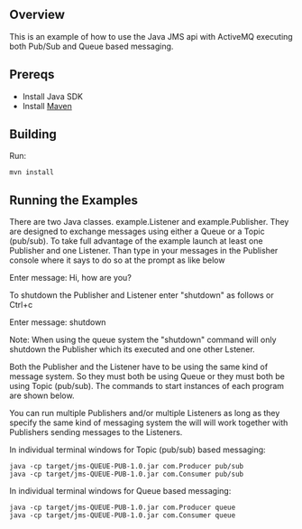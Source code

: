 ## Overview

This is an example of how to use the Java JMS api with ActiveMQ executing both Pub/Sub and 
Queue based messaging.

## Prereqs

- Install Java SDK
- Install [Maven](http://maven.apache.org/download.html) 

## Building

Run:

    mvn install

## Running the Examples

There are two Java classes. example.Listener and example.Publisher.  They are designed to 
exchange messages using either a Queue or a Topic (pub/sub).  To take full advantage of 
the example launch at least one Publisher and one Listener. Than type in your messages 
in the Publisher console where it says to do so at the prompt as like below 

Enter message: Hi, how are you? 

To shutdown the Publisher and Listener enter "shutdown" as follows or Ctrl+c

Enter message: shutdown

Note: When using the queue system the "shutdown" command will only shutdown the Publisher 
which its executed and one other Lstener.  

Both the Publisher and the Listener have to be using the same kind of message system. So 
they must both be using Queue or they must both be using Topic (pub/sub). The commands to 
start instances of each program are shown below.

You can run multiple Publishers and/or multiple Listeners as long as they specify the same 
kind of messaging system the will will work together with Publishers sending messages to 
the Listeners.

In individual terminal windows for Topic (pub/sub) based messaging:

    java -cp target/jms-QUEUE-PUB-1.0.jar com.Producer pub/sub
    java -cp target/jms-QUEUE-PUB-1.0.jar com.Consumer pub/sub

In individual terminal windows for Queue based messaging:

    java -cp target/jms-QUEUE-PUB-1.0.jar com.Producer queue
    java -cp target/jms-QUEUE-PUB-1.0.jar com.Consumer queue
